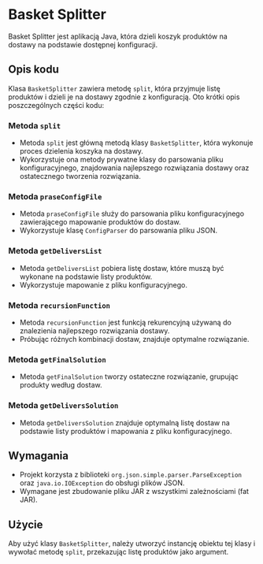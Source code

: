 # Basket Splitter

Basket Splitter jest aplikacją Java, która dzieli koszyk produktów na dostawy na podstawie dostępnej konfiguracji.

## Opis kodu

Klasa `BasketSplitter` zawiera metodę `split`, która przyjmuje listę produktów i dzieli je na dostawy zgodnie z konfiguracją. Oto krótki opis poszczególnych części kodu:

### Metoda `split`

- Metoda `split` jest główną metodą klasy `BasketSplitter`, która wykonuje proces dzielenia koszyka na dostawy.
- Wykorzystuje ona metody prywatne klasy do parsowania pliku konfiguracyjnego, znajdowania najlepszego rozwiązania dostawy oraz ostatecznego tworzenia rozwiązania.

### Metoda `praseConfigFile`

- Metoda `praseConfigFile` służy do parsowania pliku konfiguracyjnego zawierającego mapowanie produktów do dostaw.
- Wykorzystuje klasę `ConfigParser` do parsowania pliku JSON.

### Metoda `getDeliversList`

- Metoda `getDeliversList` pobiera listę dostaw, które muszą być wykonane na podstawie listy produktów.
- Wykorzystuje mapowanie z pliku konfiguracyjnego.

### Metoda `recursionFunction`

- Metoda `recursionFunction` jest funkcją rekurencyjną używaną do znalezienia najlepszego rozwiązania dostawy.
- Próbując różnych kombinacji dostaw, znajduje optymalne rozwiązanie.

### Metoda `getFinalSolution`

- Metoda `getFinalSolution` tworzy ostateczne rozwiązanie, grupując produkty według dostaw.

### Metoda `getDeliversSolution`

- Metoda `getDeliversSolution` znajduje optymalną listę dostaw na podstawie listy produktów i mapowania z pliku konfiguracyjnego.

## Wymagania

- Projekt korzysta z biblioteki `org.json.simple.parser.ParseException` oraz `java.io.IOException` do obsługi plików JSON.
- Wymagane jest zbudowanie pliku JAR z wszystkimi zależnościami (fat JAR).

## Użycie

Aby użyć klasy `BasketSplitter`, należy utworzyć instancję obiektu tej klasy i wywołać metodę `split`, przekazując listę produktów jako argument.
